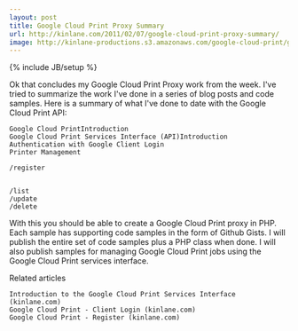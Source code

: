 ```yaml
---
layout: post
title: Google Cloud Print Proxy Summary
url: http://kinlane.com/2011/02/07/google-cloud-print-proxy-summary/
image: http://kinlane-productions.s3.amazonaws.com/google-cloud-print/google-cloud-print-mimeo.png
---
```

{% include JB/setup %}
Ok that concludes my Google Cloud Print Proxy work from the week.
I've tried to summarize the work I've done in a series of blog posts and code samples.
Here is a summary of what I've done to date with the Google Cloud Print API:


	Google Cloud PrintIntroduction
	Google Cloud Print Services Interface (API)Introduction
	Authentication with Google Client Login
	Printer Management

	/register


	/list
	/update
	/delete




With this you should be able to create a Google Cloud Print proxy in PHP. Each sample has supporting code samples in the form of Github Gists.
I will publish the entire set of code samples plus a PHP class when done.
I will also publish samples for managing Google Cloud Print jobs using the Google Cloud Print services interface.

Related articles

	Introduction to the Google Cloud Print Services Interface (kinlane.com)
	Google Cloud Print - Client Login (kinlane.com)
	Google Cloud Print - Register (kinlane.com)

